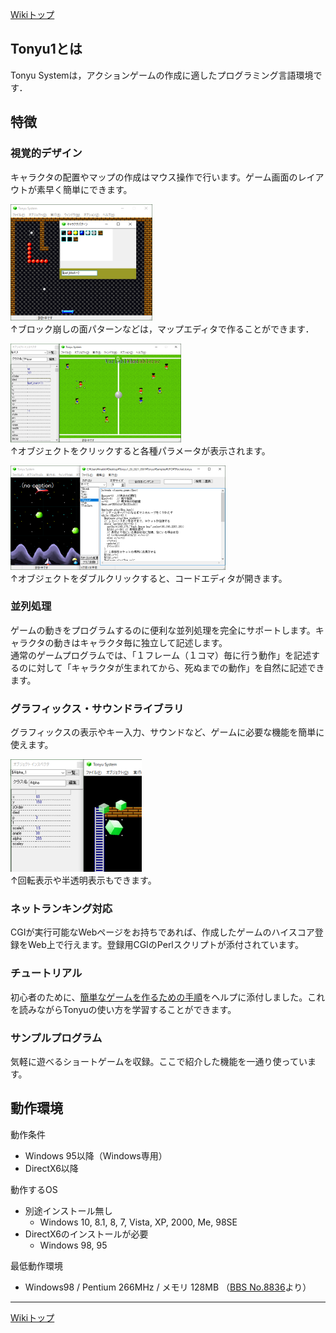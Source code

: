 [Wikiトップ](./)

## Tonyu1とは
Tonyu Systemは，アクションゲームの作成に適したプログラミング言語環境です．　　

## 特徴

### 視覚的デザイン
キャラクタの配置やマップの作成はマウス操作で行います。ゲーム画面のレイアウトが素早く簡単にできます。  

[![vis-design2-mini.png](./img/vis-design2-mini.png)](./img/org/vis-design2-org.png)  
↑ブロック崩しの面パターンなどは，マップエディタで作ることができます．  

[![vis-design1-mini.png](./img/vis-design1-mini.png)](./img/org/vis-design1-org.png)  
↑オブジェクトをクリックすると各種パラメータが表示されます。  

[![editor-mini.png](./img/editor-mini.png)](./img/org/editor-org.png)  
↑オブジェクトをダブルクリックすると、コードエディタが開きます。  

### 並列処理
ゲームの動きをプログラムするのに便利な並列処理を完全にサポートします。キャラクタの動きはキャラクタ毎に独立して記述します。  
通常のゲームプログラムでは、「１フレーム（１コマ）毎に行う動作」を記述するのに対して「キャラクタが生まれてから、死ぬまでの動作」を自然に記述できます。

### グラフィックス・サウンドライブラリ
グラフィックスの表示やキー入力、サウンドなど、ゲームに必要な機能を簡単に使えます。  

[![alpha-mini.png](./img/alpha-mini.png)](./img/org/alpha-org.png)  
↑回転表示や半透明表示もできます。  

### ネットランキング対応
CGIが実行可能なWebページをお持ちであれば、作成したゲームのハイスコア登録をWeb上で行えます。登録用CGIのPerlスクリプトが添付されています。

### チュートリアル
初心者のために、[簡単なゲームを作るための手順](./tutorial)をヘルプに添付しました。これを読みながらTonyuの使い方を学習することができます。

### サンプルプログラム
気軽に遊べるショートゲームを収録。ここで紹介した機能を一通り使っています。

## 動作環境

動作条件
- Windows 95以降（Windows専用）
- DirectX6以降

動作するOS  
- 別途インストール無し
  - Windows 10, 8.1, 8, 7, Vista, XP, 2000, Me, 98SE
- DirectX6のインストールが必要
  - Windows 98, 95

最低動作環境  
- Windows98 / Pentium 266MHz / メモリ 128MB （[BBS No.8836](http://www.tonyu.jp/joyful/joyful.cgi?mode=res&no=8836)より）


***

[Wikiトップ](./)

